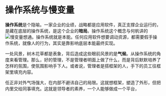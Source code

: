 
# 操作系统与慢变量
**操作系统**是个隐喻。一家企业的业绩，战略都是应用软件，真正支撑企业运行的，是藏在底层的操作系统，是这个企业的**暗局**。操作系统这个概念与何帆讲的![慢变量](http://mp.weixin.qq.com/s/dP-C2HS_PSWWgfcJuNcxaQ)想通。操作系统就是本能。任何应用软件想要调动资源，都需要假手操作系统，就像人的行为，其实是靠影响底层本能最终实现。

一处风景，树木花草都是表象，背后造成这些眼前风景的是**气候**。从操作系统的角度来看管理。那么，好的管理，不是管理者明面上做了什么，而是背后默默培养了怎样的氛围，使氛围影响手下人。或者说，管理者是搭框架的人，手下的员工往框架里填充内容。

任正非对外气场强大，在内部不避讳自己的局限。这就想框架，塑造了外形，但把内里交给同事填充。这就是领导者的素养，一个人能够做成一个平台，

